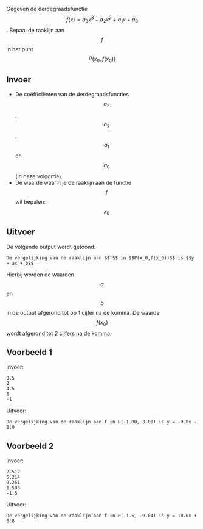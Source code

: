 Gegeven de derdegraadsfunctie $$f(x) = a_3 x^3 + a_2 x^2 + a_1 x + a_0$$.
Bepaal de raaklijn aan $$f$$ in het punt $$P(x_0,f(x_0))$$

## Invoer
* De coëfficiënten van de derdegraadsfuncties $$a_3$$, $$a_2$$, $$a_1$$ en $$a_0$$ (in deze volgorde).
* De waarde waarin je de raaklijn aan de functie $$f$$ wil bepalen: $$x_0$$

## Uitvoer
De volgende output wordt getoond:

```
De vergelijking van de raaklijn aan $$f$$ in $$P(x_0,f(x_0))$$ is $$y = ax + b$$
```

Hierbij worden de waarden $$a$$ en $$b$$ in de output afgerond tot op 1 cijfer na de komma.
De waarde $$f(x_0)$$ wordt afgerond tot 2 cijfers na de komma.

## Voorbeeld 1
Invoer:
```
0.5
3
4.5
1
-1
```
Uitvoer:
```
De vergelijking van de raaklijn aan f in P(-1.00, 8.00) is y = -9.0x - 1.0
```

## Voorbeeld 2
Invoer:
```
2.512
5.214
9.251
1.583
-1.5
```
Uitvoer:
```
De vergelijking van de raaklijn aan f in P(-1.5, -9.04) is y = 10.6x + 6.8
```
